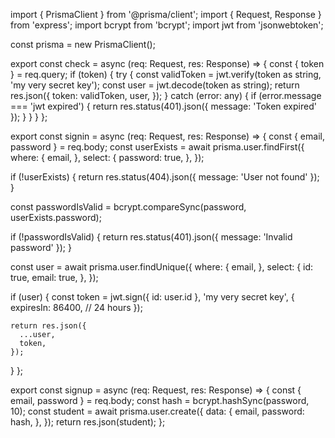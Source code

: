 import { PrismaClient } from '@prisma/client';
import { Request, Response } from 'express';
import bcrypt from 'bcrypt';
import jwt from 'jsonwebtoken';

const prisma = new PrismaClient();

export const check = async (req: Request, res: Response) => {
const { token } = req.query;
if (token) {
try {
const validToken = jwt.verify(token as string, 'my very secret key');
const user = jwt.decode(token as string);
return res.json({
token: validToken,
user,
});
} catch (error: any) {
if (error.message === 'jwt expired') {
return res.status(401).json({ message: 'Token expired' });
}
}
}
};

export const signin = async (req: Request, res: Response) => {
const { email, password } = req.body;
const userExists = await prisma.user.findFirst({
where: {
email,
},
select: {
password: true,
},
});

if (!userExists) {
return res.status(404).json({ message: 'User not found' });
}

const passwordIsValid = bcrypt.compareSync(password, userExists.password);

if (!passwordIsValid) {
return res.status(401).json({ message: 'Invalid password' });
}

const user = await prisma.user.findUnique({
where: {
email,
},
select: {
id: true,
email: true,
},
});

if (user) {
const token = jwt.sign({ id: user.id }, 'my very secret key', {
expiresIn: 86400, // 24 hours
});

    return res.json({
      ...user,
      token,
    });

}
};

export const signup = async (req: Request, res: Response) => {
const { email, password } = req.body;
const hash = bcrypt.hashSync(password, 10);
const student = await prisma.user.create({
data: {
email,
password: hash,
},
});
return res.json(student);
};
